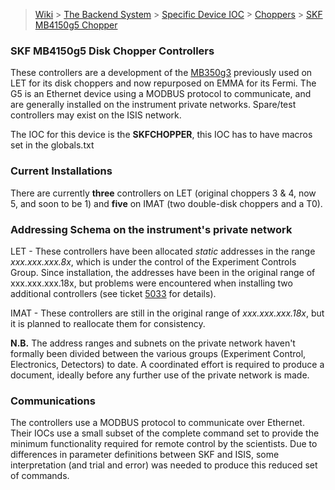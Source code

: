> [Wiki](Home) > [The Backend System](The-Backend-System) > [Specific Device IOC](Specific-Device-IOC) > [Choppers](Choppers) > [SKF MB4150g5 Chopper](SKF-MB4150g5-Disk-Chopper-Controllers)

### SKF MB4150g5 Disk Chopper Controllers

These controllers are a development of the [MB350g3](SKF-MB350g3-Chopper) previously used on LET for its disk choppers and now repurposed on EMMA for its Fermi.  The G5 is an Ethernet device using a MODBUS protocol to communicate, and are generally installed on the instrument private networks.  Spare/test controllers may exist on the ISIS network.

The IOC for this device is the **SKFCHOPPER**, this IOC has to have macros set in the globals.txt

### Current Installations

There are currently **three** controllers on LET (original choppers 3 & 4, now 5, and soon to be 1) and **five** on IMAT (two double-disk choppers and a T0).

### Addressing Schema on the instrument's private network

LET - These controllers have been allocated _static_ addresses in the range _xxx.xxx.xxx.8x_, which is under the control of the Experiment Controls Group.  Since installation, the addresses have been in the original range of xxx.xxx.xxx.18x, but problems were encountered when installing two additional controllers (see ticket [5033](https://github.com/ISISComputingGroup/IBEX/issues/5033) for details).

IMAT - These controllers are still in the original range of _xxx.xxx.xxx.18x_, but it is planned to reallocate them for consistency.

**N.B.** The address ranges and subnets on the private network haven't formally been divided between the various groups (Experiment Control, Electronics, Detectors) to date.  A coordinated effort is required to produce a document, ideally before any further use of the private network is made.

### Communications

The controllers use a MODBUS protocol to communicate over Ethernet.  Their IOCs use a small subset of the complete command set to provide the minimum functionality required for remote control by the scientists.  Due to differences in parameter definitions between SKF and ISIS, some interpretation (and trial and error) was needed to produce this reduced set of commands.